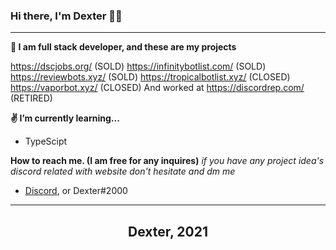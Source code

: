 ### Hi there, I'm Dexter 👋😁
---

**🚧 I am full stack developer, and these are my projects**

https://dscjobs.org/ (SOLD)
https://infinitybotlist.com/ (SOLD)
https://reviewbots.xyz/ (SOLD)
https://tropicalbotlist.xyz/ (CLOSED)
https://vaporbot.xyz/ (CLOSED)
And worked at https://discordrep.com/ (RETIRED)

**✌ I’m currently learning...**
- TypeScipt

**How to reach me. (I am free for any inquires)**
*if you have any project idea's discord related with website don't hesitate and dm me*
- [Discord](https://discord.com/users/780079091172900884), or Dexter#2000

---

<h2 align="center">Dexter, 2021</h2>

